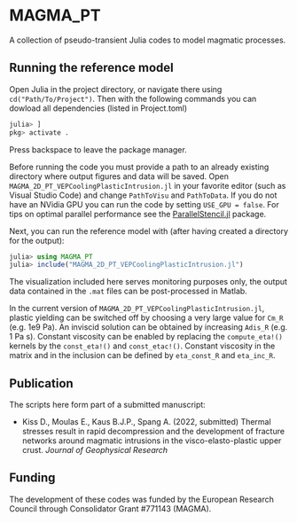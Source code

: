 # MAGMA_PT
A collection of pseudo-transient Julia codes to model magmatic processes.


## Running the reference model
Open Julia in the project directory, or navigate there using `cd("Path/To/Project")`. Then with the following commands you can dowload all dependencies (listed in Project.toml)
```julia
julia> ] 
pkg> activate .
```
Press backspace to leave the package manager.

Before running the code you must provide a path to an already existing directory where output figures and data will be saved. Open `MAGMA_2D_PT_VEPCoolingPlasticIntrusion.jl` in your favorite editor (such as Visual Studio Code) and change `PathToVisu` and `PathToData`.
If you do not have an NVidia GPU you can run the code by setting `USE_GPU = false`. For tips on optimal parallel performance see the [ParallelStencil.jl](https://github.com/omlins/ParallelStencil.jl) package.  

Next, you can run the reference model with (after having created a directory for the output):
```julia
julia> using MAGMA_PT
julia> include("MAGMA_2D_PT_VEPCoolingPlasticIntrusion.jl")
```

The visualization included here serves monitoring purposes only, the output data contained in the `.mat` files can be post-processed in Matlab.

In the current version of `MAGMA_2D_PT_VEPCoolingPlasticIntrusion.jl`, plastic yielding can be switched off by choosing a very large value for `Cm_R` (e.g. 1e9 Pa). An inviscid solution can be obtained by increasing `Adis_R` (e.g. 1 Pa s). Constant viscosity can be enabled by replacing the `compute_eta!()` kernels by the `const_eta!()` and `const_etac!()`. Constant viscosity in the matrix and in the inclusion can be defined by `eta_const_R` and `eta_inc_R`. 

## Publication
The scripts here form part of a submitted manuscript:
- Kiss D., Moulas E., Kaus B.J.P., Spang A. (2022, submitted) Thermal stresses result in rapid decompression and the development of fracture networks around magmatic intrusions in the visco-elasto-plastic upper crust. *Journal of Geophysical Research*

## Funding
The development of these codes was funded by the European Research Council through Consolidator Grant #771143 (MAGMA).
